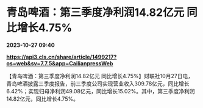 # 青岛啤酒：第三季度净利润14.82亿元 同比增长4.75%

**2023-10-27 09:40**

**https://api3.cls.cn/share/article/1499217?os=web&sv=7.7.5&app=CailianpressWeb**

【青岛啤酒：第三季度净利润14.82亿元 同比增长4.75%】财联社10月27日电，青岛啤酒披露三季度报告，前三季度公司实现营业收入309.78亿元，同比增长6.42%；实现归母净利润49.08亿元，同比增长15.02%。其中，第三季度净利润14.82亿元，同比增长4.75%。
